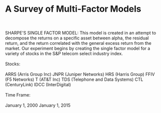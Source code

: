 # A Survey of Multi-Factor Models
<br><br>
SHARPE'S SINGLE FACTOR MODEL:
This model is created in an attempt to decompose the returns on a specific asset between alpha, the residual return, and the return correlated with the general excess return from the market.  Our experiment begins by creating the single factor model for a variety of stocks in the S&P telecom select industry index.
<br><br>
Stocks:<br><br>
	ARRS (Arris Group Inc)
	JNPR (Juniper Networks)
	HRS (Harris Group)
	FFIV (F5 Networks)
	T (AT&T Inc)
	TDS (Telephone and Data Systems)
	CTL (CenturyLink)
	IDCC (InterDigital)
<br><br>
Time Frame:<br><br>
	January 1, 2000
	January 1, 2015
